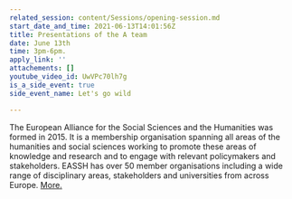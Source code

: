 ```yaml
---
related_session: content/Sessions/opening-session.md
start_date_and_time: 2021-06-13T14:01:56Z
title: Presentations of the A team
date: June 13th
time: 3pm-6pm.
apply_link: ''
attachements: []
youtube_video_id: UwVPc70lh7g
is_a_side_event: true
side_event_name: Let's go wild

---
```

The European Alliance for the Social Sciences and the Humanities was formed in 2015. It is a membership organisation spanning all areas of the humanities and social sciences working to promote these areas of knowledge and research and to engage with relevant policymakers and stakeholders. EASSH has over 50 member organisations including a wide range of disciplinary areas, stakeholders and universities from across Europe. [More.](http://www.eassh.eu/ "European Alliance for the Social Sciences and the Humanities (EASSH)")